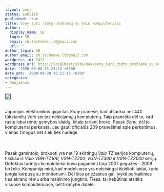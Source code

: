 ```yaml
---
layout: post
status: publish
published: true
title: Sony turi rimtų problemų su Vaio kompiuteriais
author:
  display_name: SB
  login: SB
  email: sb.technews.lt@gmail.com
  url: ''
author_login: SB
author_email: sb.technews.lt@gmail.com
wordpress_id: 2412
wordpress_url: http://localhost/site/new/sony_turi_rimtu_problemu_su_vaio_kompiuteriais/
date: '2008-09-08 15:21:13 +0300'
date_gmt: '2008-09-08 15:21:13 +0300'
categories:
- Naujienos
---
```

<div class="imgright"><img src="http://tbn0.google.com/images?q=tbn:RiNHb34vdjUIVM:http://www.ipodizados.com/img/sony%2520logo.jpg" border="1"></div>
<p><br>Japonijos elektronikos gigantas <i>Sony</i> pranešė, kad atšaukia net 440 tūkstančių <i>Vaio</i> serijos nešiojamųjų kompiuterių. Taip pranešta dėl to, kad rasta labai rimtų gamybos klaidų, kitaip tariant broko. Pasak <i>Sony</i>, dėl jo kompiuteriai perkaista. Jau gauti oficialūs 209 pranešimai apie perkaitimus, vienas žmogus net šiek tiek nudegė.<br />
<br><br />
<br>Pasak gamintojo, brokuoti yra net 19 skirtingų <i>Vaio TZ</i> serijos kompiuterių, tiksliau iš <i>Vaio VGN-TZ100, VGN-TZ200, VGN-TZ300</i> ir <i>VGN-TZ2000</i> serijų. Defektus turintys kompiuteriai buvo pagaminti tarp 2007 gegužės – 2008 birželio. Kompanija mini, kad modeliuose yra neteisingai išdėlioti laidai, kurie jungia korpusą su monitoriumi. Dėl šios priežasties gali įvykti perkaitimas ties ekrano rėmu arba maitinimo jungtimi. Tiesa, tai nebūtinai atsitiks visuose kompiuteriuose, bet tikimybė didelė.<br />
<br><br />
<br><br />
<br></p>
